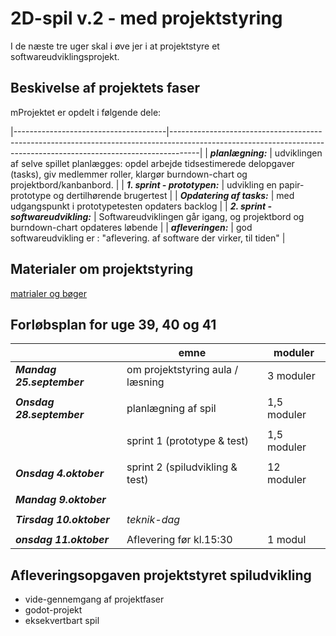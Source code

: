 <h1>2D-spil v.2 - med projektstyring</h1>

I de næste tre uger skal i øve jer i at projektstyre et softwareudviklingsprojekt.

## Beskivelse af projektets faser

mProjektet er opdelt i følgende dele:

|--------------------------------------|-------------------------------------------------------------------------------------------------------------------------------------------------------------------|
| ***planlægning:***                   | udviklingen af selve spillet planlægges: opdel arbejde tidsestimerede delopgaver (tasks), giv medlemmer roller, klargør burndown-chart og projektbord/kanbanbord. |
| ***1. sprint - prototypen:***        | udvikling en papir-prototype og dertilhørende brugertest                                                                                                          |
| ***Opdatering af tasks:***           | med udgangspunkt i prototypetesten opdaters backlog                                                                                                               |
| ***2. sprint - softwareudvikling:*** | Softwareudviklingen går igang, og projektbord og burndown-chart opdateres løbende                                                                                 |
| ***afleveringen:***                  | god softwareudvikling er : "aflevering. af software der virker, til tiden"                                                                                        |

## Materialer om projektstyring
[matrialer og bøger](materialeplan.md)

## Forløbsplan for uge 39, 40 og 41

|                           | emne                               | moduler        | 
|---------------------------|------------------------------------|----------------|
| ***Mandag 25.september*** | om projektstyring aula / læsning   | 3 moduler      |
|                           |                                    |                |
| ***Onsdag 28.september*** | planlægning af spil                | 1,5 moduler    |
|                           |                                    |                |
|                           | sprint 1 (prototype & test)        | 1,5 moduler    |
|                           |                                    |                |
| ***Onsdag 4.oktober***    | sprint 2 (spiludvikling & test)    | 12 moduler     |
|                           |                                    |                |
| ***Mandag 9.oktober***    |                                    |                |
|                           |                                    |                |
| ***Tirsdag 10.oktober***  | *teknik-dag*                       |                |
|                           |                                    |                |
| ***onsdag 11.oktober***   | Aflevering før kl.15:30            | 1 modul        |

## Afleveringsopgaven projektstyret spiludvikling 
- vide-gennemgang af projektfaser
- godot-projekt
- eksekvertbart spil  